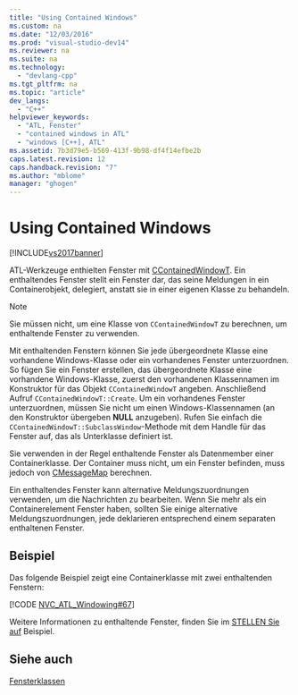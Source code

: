 ```yaml
---
title: "Using Contained Windows"
ms.custom: na
ms.date: "12/03/2016"
ms.prod: "visual-studio-dev14"
ms.reviewer: na
ms.suite: na
ms.technology: 
  - "devlang-cpp"
ms.tgt_pltfrm: na
ms.topic: "article"
dev_langs: 
  - "C++"
helpviewer_keywords: 
  - "ATL, Fenster"
  - "contained windows in ATL"
  - "windows [C++], ATL"
ms.assetid: 7b3d79e5-b569-413f-9b98-df4f14efbe2b
caps.latest.revision: 12
caps.handback.revision: "7"
ms.author: "mblome"
manager: "ghogen"
---
```

# Using Contained Windows
[!INCLUDE[vs2017banner](../assembler/inline/includes/vs2017banner.md)]

ATL\-Werkzeuge enthielten Fenster mit [CContainedWindowT](../atl/reference/ccontainedwindowt-class.md).  Ein enthaltendes Fenster stellt ein Fenster dar, das seine Meldungen in ein Containerobjekt, delegiert, anstatt sie in einer eigenen Klasse zu behandeln.  
  
> [!NOTE]
>  Sie müssen nicht, um eine Klasse von `CContainedWindowT` zu berechnen, um enthaltende Fenster zu verwenden.  
  
 Mit enthaltenden Fenstern können Sie jede übergeordnete Klasse eine vorhandene Windows\-Klasse oder ein vorhandenes Fenster unterzuordnen.  So fügen Sie ein Fenster erstellen, das übergeordnete Klasse eine vorhandene Windows\-Klasse, zuerst den vorhandenen Klassennamen im Konstruktor für das Objekt `CContainedWindowT` angeben.  Anschließend Aufruf `CContainedWindowT::Create`.  Um ein vorhandenes Fenster unterzuordnen, müssen Sie nicht um einen Windows\-Klassennamen \(an den Konstruktor übergeben **NULL** anzugeben\).  Rufen Sie einfach die `CContainedWindowT::SubclassWindow`\-Methode mit dem Handle für das Fenster auf, das als Unterklasse definiert ist.  
  
 Sie verwenden in der Regel enthaltende Fenster als Datenmember einer Containerklasse.  Der Container muss nicht, um ein Fenster befinden, muss jedoch von [CMessageMap](../atl/reference/cmessagemap-class.md) berechnen.  
  
 Ein enthaltendes Fenster kann alternative Meldungszuordnungen verwenden, um die Nachrichten zu bearbeiten.  Wenn Sie mehr als ein Containerelement Fenster haben, sollten Sie einige alternative Meldungszuordnungen, jede deklarieren entsprechend einem separaten enthaltenen Fenster.  
  
## Beispiel  
 Das folgende Beispiel zeigt eine Containerklasse mit zwei enthaltenden Fenstern:  
  
 [!CODE [NVC_ATL_Windowing#67](../CodeSnippet/VS_Snippets_Cpp/NVC_ATL_Windowing#67)]  
  
 Weitere Informationen zu enthaltende Fenster, finden Sie im [STELLEN Sie auf](../top/visual-cpp-samples.md) Beispiel.  
  
## Siehe auch  
 [Fensterklassen](../atl/atl-window-classes.md)
